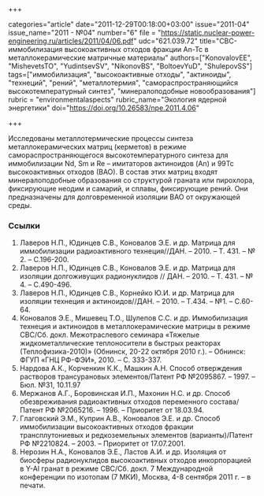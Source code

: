 +++

categories="article"
date="2011-12-29T00:18:00+03:00"
issue="2011-04"
issue_name="2011 - №04"
number="6"
file = "https://static.nuclear-power-engineering.ru/articles/2011/04/06.pdf"
udc="621.039.72"
title="СВС-иммобилизация высокоактивных отходов фракции An-Tc в металлокерамические матричные материалы"
authors=["KonovalovEE", "MishevetsTO", "YudintsevSV", "NikonovBS", "BoltoevYuD", "ShulepovSS"]
tags=["иммобилизация", "высокоактивные отходы", "актиноиды", "технеций", "рений", "металлотермия", "самораспространяющийся высокотемпературный синтез", "минералоподобные новообразования"]
rubric = "environmentalaspects"
rubric_name="Экология ядерной энергетики"
doi="https://doi.org/10.26583/npe.2011.4.06"

+++

Исследованы металлотермические процессы синтеза металлокерамических матриц (керметов) в режиме самораспространяющегося высокотемпературного синтеза для иммобилизации Nd, Sm и Re – имитаторов актиноидов (An) и 99Тс высокоактивных отходов (ВАО). В состав этих матриц входят минералоподобные образования со структурой граната или пирохлора, фиксирующие неодим и самарий, и сплавы, фиксирующие рений. Они предназначены для долговременной изоляции ВАО от окружающей среды.

### Ссылки

1. Лаверов Н.П., Юдинцев С.В., Коновалов Э.Е. и др. Матрица для иммобилизации радиоактивного технеция//ДАН. – 2010. – Т. 431. – № 2. – С.196-200.
2. Лаверов Н.П., Юдинцев С.В., Коновалов Э.Е. и др. Матрица для изоляции долгоживущих радионуклидов // ДАН. – 2010. – Т. 431. – № 4. – С.490-496.
3. Лаверов Н.П., Юдинцев С.В., Корнейко Ю.И. и др. Матрица для изоляции технеция и актиноидов//ДАН. – 2010. – Т.434. – №1. – С.60-64.
4. Коновалов Э.Е., Мишевец Т.О., Шулепов С.С. и др. Иммобилизация технеция и актиноидов в металлокерамические матрицы в режиме СВС/Сб. докл. Межотраслевого семинара «Тяжелые жидкометаллические теплоносители в быстрых реакторах (Теплофизика-2010)» (Обнинск, 20-22 октября 2010 г.). – Обнинск: ФГУП «ГНЦ РФ-ФЭИ», 2010. – С. 333-337.
5. Нардова А.К., Корченкин К.К., Машкин А.Н. Способ отверждения растворов трансурановых элементов/Патент РФ №2095867. – 1997. – Бюл. №31, 10.11.97
6. Мержанов А.Г., Боровинская И.П., Махонин Н.С. и др. Способ обезвреживания радиоактивных отходов переменного состава/Патент РФ №2065216. – 1996. – Приоритет от 18.03.94.
7. Глаговский Э.М., Куприн А.В., Коновалов Э.Е. и др. Способ иммобилизации высокоактивных отходов фракции трансплутониевых и редкоземельных элементов (варианты)/Патент РФ №2210824. – 2003. – Приоритет от 17.07.2001.
8. Нерозин Н.А., Коновалов Э.Е., Ластов А.И. и др. Изоляция от биосферы радионуклидов высокоактивных отходов инкорпорацией в Y-Al гранат в режиме СВС/Сб. докл. 7 Международной конференции по изотопам (7 МКИ), Москва, 4-8 сентября 2011 г. – в печати.